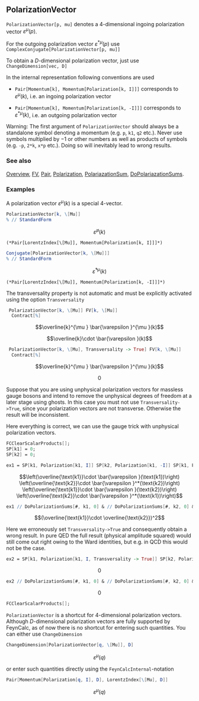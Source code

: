 ## PolarizationVector

`PolarizationVector[p, mu]` denotes a 4-dimensional ingoing polarization vector $\varepsilon^\mu(p)$.

For the outgoing polarization vector $\varepsilon^{\ast \mu}(p)$ use `ComplexConjugate[PolarizationVector[p, mu]]`

To obtain a $D$-dimensional polarization vector, just use `ChangeDimension[vec, D]`

In the internal representation following conventions are used

- `Pair[Momentum[k], Momentum[Polarization[k, I]]]` corresponds to $\varepsilon^{\mu}(k)$, i.e. an ingoing polarization vector

- `Pair[Momentum[k], Momentum[Polarization[k, -I]]]` corresponds to $\varepsilon^{\ast \mu}(k)$, i.e. an outgoing polarization vector

Warning: The first argument of `PolarizationVector` should always be a standalone symbol denoting a momentum (e.g. `p`, `k1`, `q2` etc.). Never use symbols multiplied by $-1$ or other numbers as well as products of symbols (e.g. `-p`, `2*k`, `x*p` etc.). Doing so will inevitably lead to wrong results.

### See also

[Overview](Extra/FeynCalc.md), [FV](FV.md), [Pair](Pair.md), [Polarization](Polarization.md), [PolariazationSum](PolariazationSum.md), [DoPolariazationSums](DoPolariazationSums.md).

### Examples

A polarization vector $\varepsilon^{\mu }(k)$ is a special $4$-vector.

```mathematica
PolarizationVector[k, \[Mu]]
% // StandardForm
```

$$\bar{\varepsilon }^{\mu }(k)$$

```
(*Pair[LorentzIndex[\[Mu]], Momentum[Polarization[k, I]]]*)
```

```mathematica
Conjugate[PolarizationVector[k, \[Mu]]]
% // StandardForm
```

$$\bar{\varepsilon }^{*\mu }(k)$$

```
(*Pair[LorentzIndex[\[Mu]], Momentum[Polarization[k, -I]]]*)
```

The transversality property is not automatic and must be explicitly activated using the option `Transversality`

```mathematica
 PolarizationVector[k, \[Mu]] FV[k, \[Mu]] 
  Contract[%]
```

$$\overline{k}^{\mu } \bar{\varepsilon }^{\mu }(k)$$

$$\overline{k}\cdot \bar{\varepsilon }(k)$$

```mathematica
 PolarizationVector[k, \[Mu], Transversality -> True] FV[k, \[Mu]] 
  Contract[%]
```

$$\overline{k}^{\mu } \bar{\varepsilon }^{\mu }(k)$$

$$0$$

Suppose that you are using unphysical polarization vectors for massless gauge bosons and intend to remove the unphysical degrees of freedom at a later stage using ghosts. In this case you must not use  `Transversality->True`, since your polarization vectors are not transverse. Otherwise the result will be inconsistent.

Here everything is correct, we can use the gauge trick with unphysical polarization vectors.

```mathematica
FCClearScalarProducts[];
SP[k1] = 0;
SP[k2] = 0;
```

```mathematica
ех1 = SP[k1, Polarization[k1, I]] SP[k2, Polarization[k1, -I]] SP[k1, Polarization[k2, I]] SP[k2, Polarization[k2, -I]]
```

$$\left(\overline{\text{k1}}\cdot \bar{\varepsilon }(\text{k1})\right) \left(\overline{\text{k2}}\cdot \bar{\varepsilon }^*(\text{k2})\right) \left(\overline{\text{k1}}\cdot \bar{\varepsilon }(\text{k2})\right) \left(\overline{\text{k2}}\cdot \bar{\varepsilon }^*(\text{k1})\right)$$

```mathematica
ех1 // DoPolarizationSums[#, k1, 0] & // DoPolarizationSums[#, k2, 0] &
```

$$(\overline{\text{k1}}\cdot \overline{\text{k2}})^2$$

Here we erroneously set `Transversality->True`  and consequently obtain a wrong result. In pure QED the full result (physical amplitude squared) would still come out right owing to the Ward identities, but e.g. in QCD this would not be the case.

```mathematica
ех2 = SP[k1, Polarization[k1, I, Transversality -> True]] SP[k2, Polarization[k1, -I, Transversality -> True]] SP[k1, Polarization[k2, I, Transversality -> True]] SP[k2, Polarization[k2, -I, Transversality -> True]] // FCI
```

$$0$$

```mathematica
ех2 // DoPolarizationSums[#, k1, 0] & // DoPolarizationSums[#, k2, 0] &
```

$$0$$

```mathematica
FCClearScalarProducts[];
```

`PolarizationVector` is a shortcut for $4$-dimensional polarization vectors. Although $D$-dimensional polarization vectors are fully supported by FeynCalc, as of now there is no shortcut for entering such quantities. You can either use `ChangeDimension`

```mathematica
ChangeDimension[PolarizationVector[q, \[Mu]], D]
```

$$\varepsilon ^{\mu }(q)$$

or enter such quantities directly using the `FeynCalcInternal`-notation

```mathematica
Pair[Momentum[Polarization[q, I], D], LorentzIndex[\[Mu], D]]
```

$$\varepsilon ^{\mu }(q)$$